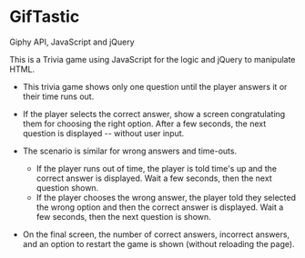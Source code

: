 # GifTastic
Giphy API, JavaScript and jQuery

This is a Trivia game using JavaScript for the logic and jQuery to manipulate HTML. 

* This trivia game shows only one question until the player answers it or their time runs out.

* If the player selects the correct answer, show a screen congratulating them for choosing the right option. After a few seconds, the next question is displayed -- without user input.

* The scenario is similar for wrong answers and time-outs.
  * If the player runs out of time, the player is told time's up and the correct answer is displayed. Wait a few seconds, then the next question shown.
  * If the player chooses the wrong answer, the player told they selected the wrong option and then the correct answer is displayed. Wait a few seconds, then the next question is shown.

* On the final screen, the number of correct answers, incorrect answers, and an option to restart the game is shown (without reloading the page).
